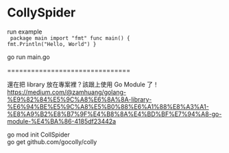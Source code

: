 # CollySpider

run example<br>
<code>
package main
import "fmt"
func main() {
    fmt.Println("Hello, World")
}
</code>

go run main.go<br>

===============================

還在把 library 放在專案裡？該跟上使用 Go Module 了！<br>
https://medium.com/@zamhuang/golang-%E9%82%84%E5%9C%A8%E6%8A%8A-library-%E6%94%BE%E5%9C%A8%E5%B0%88%E6%A1%88%E8%A3%A1-%E8%A9%B2%E8%B7%9F%E4%B8%8A%E4%BD%BF%E7%94%A8-go-module-%E4%BA%86-4185df23442a

go mod init CollSpider <br>
go get github.com/gocolly/colly <br>
